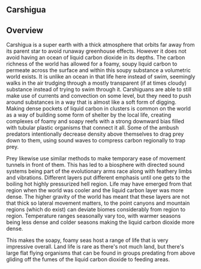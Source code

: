 ## Carshigua

## Overview

Carshigua is a super earth with a thick atmosphere that orbits far away from its parent star to avoid runaway greenhouse effects.  However it does not avoid having an ocean of liquid carbon dioxide in its depths.  The carbon richness of the world has allowed for a foamy, soupy liquid carbon to permeate across the surface and within this soupy substance a volumetric world exists.  It is unlike an ocean in that life here instead of swim, seemingly walks in the air trudging through a mostly transparent (if at times cloudy) substance instead of trying to swim through it.  Carshiguans are able to still make use of currents and convection on some level, but they need to push around substances in a way that is almost like a soft form of digging.  Making dense pockets of liquid carbon in clusters is common on the world as a way of building some form of shelter by the local life, creating complexes of foamy and soapy reefs with a strong downward bias filled with tubular plastic organisms that connect it all.  Some of the ambush predators intentionally decrease density above themselves to drag prey down to them, using sound waves to compress carbon regionally to trap prey.  

Prey likewise use similar methods to make temporary ease of movement tunnels in front of them.  This has led to a biosphere with directed sound systems being part of the evolutionary arms race along with feathery limbs and vibrations.  Different layers put different emphasis until one gets to the boiling hot highly pressurized hell region.  Life may have emerged from that region when the world was cooler and the liquid carbon layer was more dense.  The higher gravity of the world has meant that these layers are not that thick so lateral movement matters, to the point canyons and mountain regions (which do exist) can deviate biomes considerably from region to region.  Temperature ranges seasonally vary too, with warmer seasons being less dense and colder seasons making the liquid carbon dioxide more dense.   

This makes the soapy, foamy seas host a range of life that is very impressive overall.  Land life is rare as there's not much land, but there's large flat flying organisms that can be found in groups predating from above gliding off the fumes of the liquid carbon dioxide to feeding areas.  

